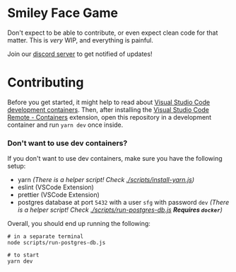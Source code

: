 # Smiley Face Game

Don't expect to be able to contribute, or even expect clean code for that matter. This is _very_ WIP, and everything is painful.

Join our [discord server](https://discord.gg/c68KMCs) to get notified of updates!

# Contributing

Before you get started, it might help to read about [Visual Studio Code development containers](https://code.visualstudio.com/docs/remote/containers). Then, after installing the [Visual Studio Code Remote - Containers](https://aka.ms/vscode-remote/download/containers) extension, open this repository in a development container and run `yarn dev` once inside.

### Don't want to use dev containers?

If you don't want to use dev containers, make sure you have the following setup:

- yarn *(There is a helper script! Check [./scripts/install-yarn.js](./scripts/install-yarn.js))*
- eslint (VSCode Extension)
- prettier (VSCode Extension)
- postgres database at port `5432` with a user `sfg` with password `dev` *(There is a helper script! Check [./scripts/run-postgres-db.js](./scripts/run-postgres-db.js) **Requires `docker`**)*

Overall, you should end up running the following:

```shell
# in a separate terminal
node scripts/run-postgres-db.js

# to start
yarn dev
```
